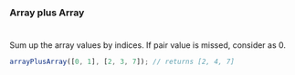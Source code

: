 ### Array plus Array

#

Sum up the array values by indices. If pair value is missed, consider as 0.

```javascript
arrayPlusArray([0, 1], [2, 3, 7]); // returns [2, 4, 7]
```

